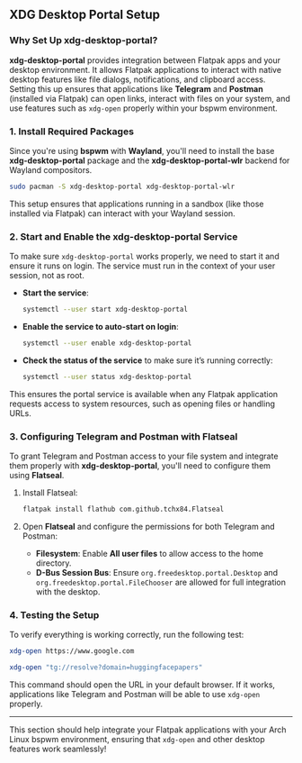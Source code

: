 ## XDG Desktop Portal Setup

### Why Set Up xdg-desktop-portal?

**xdg-desktop-portal** provides integration between Flatpak apps and your desktop environment. It allows Flatpak applications to interact with native desktop features like file dialogs, notifications, and clipboard access. Setting this up ensures that applications like **Telegram** and **Postman** (installed via Flatpak) can open links, interact with files on your system, and use features such as `xdg-open` properly within your bspwm environment.

### 1. Install Required Packages

Since you're using **bspwm** with **Wayland**, you'll need to install the base **xdg-desktop-portal** package and the **xdg-desktop-portal-wlr** backend for Wayland compositors.

```bash
sudo pacman -S xdg-desktop-portal xdg-desktop-portal-wlr
```

This setup ensures that applications running in a sandbox (like those installed via Flatpak) can interact with your Wayland session.

### 2. Start and Enable the xdg-desktop-portal Service

To make sure `xdg-desktop-portal` works properly, we need to start it and ensure it runs on login. The service must run in the context of your user session, not as root.

- **Start the service**:
  ```bash
  systemctl --user start xdg-desktop-portal
  ```

- **Enable the service to auto-start on login**:
  ```bash
  systemctl --user enable xdg-desktop-portal
  ```

- **Check the status of the service** to make sure it’s running correctly:
  ```bash
  systemctl --user status xdg-desktop-portal
  ```

This ensures the portal service is available when any Flatpak application requests access to system resources, such as opening files or handling URLs.

### 3. Configuring Telegram and Postman with Flatseal

To grant Telegram and Postman access to your file system and integrate them properly with **xdg-desktop-portal**, you'll need to configure them using **Flatseal**.

1. Install Flatseal:
   ```bash
   flatpak install flathub com.github.tchx84.Flatseal
   ```

2. Open **Flatseal** and configure the permissions for both Telegram and Postman:
   - **Filesystem**: Enable **All user files** to allow access to the home directory.
   - **D-Bus Session Bus**: Ensure `org.freedesktop.portal.Desktop` and `org.freedesktop.portal.FileChooser` are allowed for full integration with the desktop.

### 4. Testing the Setup

To verify everything is working correctly, run the following test:

```bash
xdg-open https://www.google.com
```

```bash
xdg-open "tg://resolve?domain=huggingfacepapers"
```

This command should open the URL in your default browser. If it works, applications like Telegram and Postman will be able to use `xdg-open` properly.

---

This section should help integrate your Flatpak applications with your Arch Linux bspwm environment, ensuring that `xdg-open` and other desktop features work seamlessly!
